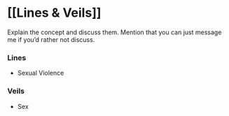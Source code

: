 # [[Lines & Veils]] 
Explain the concept and discuss them. Mention that you can just message me if you’d rather not discuss. 
### Lines
* Sexual Violence
### Veils
* Sex